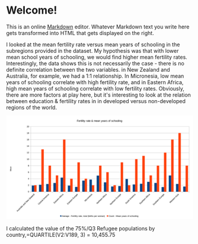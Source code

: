 # Welcome!

This is an online [Markdown](http://en.wikipedia.org/wiki/Markdown)
editor. Whatever Markdown text you write here gets transformed into
HTML that gets displayed on the right.

I looked at the mean fertility rate versus mean years of schooling in the subregions provided in the dataset. My hypothesis was that with lower mean school years of schooling, we would find higher mean fertility rates. Interestingly, the data shows this is not necessarily the case - there is no definite correlation between the two variables. in New Zealand and Australia, for example, we had a 1:1 relationship. In Micronesia, low mean years of schooling correlate with high fertility rate, and in Eastern Africa, high mean years of schooling correlate with low fertility rates. Obviously, there are more factors at play here, but it's interesting to look at the relation between education & fertility rates in in developed versus non-developed regions of the world. 

![chart name](Fertility-Schooling.png)

I calculated the value of the 75%/Q3 Refugee populations by country,=QUARTILE(V2:V189, 3) = 10,455.75

